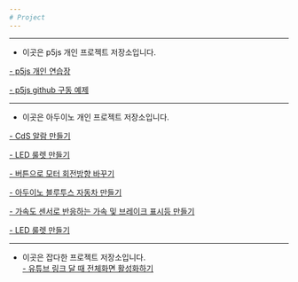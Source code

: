 ```yaml
---
# Project
---
```


---
* 이곳은 p5js 개인 프로젝트 저장소입니다.  
 
[- p5js 개인 연습장](https://github.com/mtinet/p5js)  

[- p5js github 구동 예제](https://github.com/mtinet/p5js_github_example)  

---
* 이곳은 아두이노 개인 프로젝트 저장소입니다.  

[- CdS 알람 만들기](https://github.com/mtinet/CdS_Alarm)  

[- LED 룰렛 만들기](https://github.com/mtinet/led_roulette)  

[- 버튼으로 모터 회전방향 바꾸기](https://github.com/mtinet/reverse_motorDirection)  

[- 아두이노 블루투스 자동차 만들기](https://github.com/mtinet/arduino_bluetooth_car)  

[- 가속도 센서로 반응하는 가속 및 브레이크 표시등 만들기](https://github.com/mtinet/Brake-lamp-activated-by-Accelerometer)  

[- LED 룰렛 만들기](https://github.com/mtinet/led_roulette)  

---
* 이곳은 잡다한 프로젝트 저장소입니다.  
[- 유튜브 링크 달 때 전체화면 활성화하기](https://github.com/mtinet/youtube_fullScreenVideoLink)    
